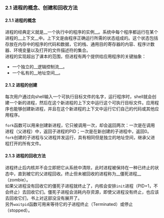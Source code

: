 ### 2.1 进程的概念、创建和回收方法

#### 2.1.1 进程的概念

进程的经典定义就是__一个执行中的程序的实例__。系统中每个程序都运行在某个进程的__上下文__中。上下文是由程序正确运行所需的状态组成的。这个状态包括存放在内存中的程序的代码和数据，它的栈、通用目的寄存器的内容、程序计数器、环境变量以及打开的文件描述符的集合。  
进程的实现超出了课本的范围，但进程有两个提供给应用程序的关键抽象：  
+ 一个独立的__逻辑控制流__。
+ 一个私有的__地址空间__。

#### 2.1.2 进程的创建

每次用户通过向shell输入一个可执行目标文件的名字，运行程序时，shell就会创建一个新的进程，然后在这个新进程的上下文中运行这个可执行目标文件。应用程序也能够创建新进程，并且在这个新进程的上下文中运行它们自己的代码或其他应用程序。

`fork`函数可以用来创建新进程，它只被调用一次，却会返回两次：一次是在调用进程（父进程）中，返回子进程的PID；一次是在新创建的子进程中，返回0。  
`fork`创建的子进程与父进程并发运行，具有相同但是独立的地址空间，继承父进程打开的所有文件。

#### 2.1.3 进程的回收方法

进程终止后内核并不会立即把它从系统中清除，此时进程被保持在一种已终止的状态中，直到被它的父进程回收。终止但未被回收的进程称为__僵死进程__（zombie）。  
如果父进程没有回收它的僵死子进程就终止了，内核会安排`init`进程（PID=1，不会终止）去回收它们。僵死子进程会消耗内存资源，即使父进程没有终止，也应该去回收它们，书上对这部没没有展开了。  
另外`waitpid`函数可用来等待它的子进程终止（Terminated）或停止（stopped）。


